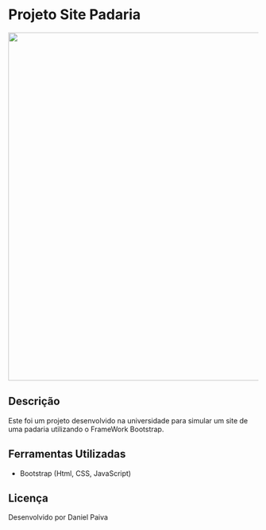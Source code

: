 # Projeto Site Padaria

<p align="center">
  <img width="700" src="https://i.imgur.com/GCSA1si.png">
</p>

## Descrição

Este foi um projeto desenvolvido na universidade para simular um site de uma padaria utilizando o FrameWork Bootstrap.

## Ferramentas Utilizadas

- Bootstrap (Html, CSS, JavaScript)

## Licença

Desenvolvido por Daniel Paiva
